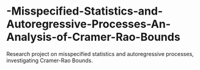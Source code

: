 # -Misspecified-Statistics-and-Autoregressive-Processes-An-Analysis-of-Cramer-Rao-Bounds
Research project on misspecified statistics and autoregressive processes, investigating Cramer-Rao Bounds.

